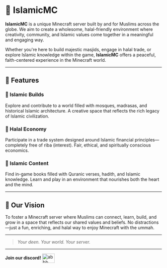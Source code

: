 # 🕌 IslamicMC

**IslamicMC** is a unique Minecraft server built by and for Muslims across the globe. We aim to create a wholesome, halal-friendly environment where creativity, community, and Islamic values come together in a meaningful and engaging way.

Whether you're here to build majestic masjids, engage in halal trade, or explore Islamic knowledge within the game, **IslamicMC** offers a peaceful, faith-centered experience in the Minecraft world.

---

## 🌟 Features

### 🕌 Islamic Builds  
Explore and contribute to a world filled with mosques, madrasas, and historical Islamic architecture. A creative space that reflects the rich legacy of Islamic civilization.

### 🤝 Halal Economy  
Participate in a trade system designed around Islamic financial principles—completely free of riba (interest). Fair, ethical, and spiritually conscious economics.

### 📖 Islamic Content  
Find in-game books filled with Quranic verses, hadith, and Islamic knowledge. Learn and play in an environment that nourishes both the heart and the mind.

---

## 🤲 Our Vision

To foster a Minecraft server where Muslims can connect, learn, build, and grow in a space that reflects our shared values and beliefs. No distractions—just a fun, enriching, and halal way to enjoy Minecraft with the ummah.

---

> *Your deen. Your world. Your server.*

---

**Join our discord!** <a href="https://islamicmc.github.io/discord/" target="blank"><img align="center" src="https://raw.githubusercontent.com/rahuldkjain/github-profile-readme-generator/master/src/images/icons/Social/discord.svg" alt="abbb" height="30" width="40" /></a>
